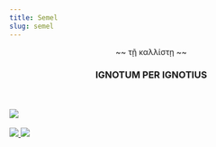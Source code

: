 ```yaml
---
title: Semel
slug: semel
---
```


<div style="text-align: center;">
~~  τῇ καλλίστῃ  ~~
<h3>IGNOTUM PER IGNOTIUS</h3></div>
<br><br>
<img class="flush nozoom" src="/image/markofthebeaut.png">
<br><br>
<a href="/read/wtf">
  <img class="left" src="/image/card-l.png">
</a>
<a href="/read/cosmogony">
  <img class="right" src="/image/card-r.png">
</a>
